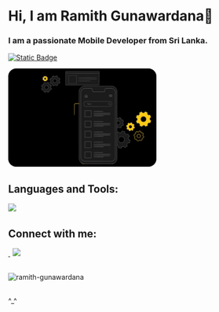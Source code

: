 # Hi, I am Ramith Gunawardana👋

<h3>I am a passionate Mobile Developer from Sri Lanka.</h3>

<a href="https://github.com/Ramith-Gunawardana?tab=repositories" target="_self"> <img alt="Static Badge" src="https://img.shields.io/badge/-All%20Repos-2962FF?style=flat&color=0e75b6"></a>

<p align="left"><img src="src/mobile.gif" height="200" style="border-radius: 16px;"></p>

## Languages and Tools:
<div align="left">
  <img src="https://go-skill-icons.vercel.app/api/icons?i=flutter,dart,firebase,java,html,css,js,php,react,nextjs,ts,tailwind,express,nodejs,mongodb,mysql,sqlite,sqlserver,selenium,figma,canva,py,jupyter,scikitlearn,arduino,cpp,aws,azure,gcp,vercel,postman,git,bash,cloudflare,docker" />
</div>

## Connect with me:
<div align="left">
  <a href="https://www.linkedin.com/in/ramith-gunawardana" target="_blank"  color: #4493f800;">
    <img
      src="https://go-skill-icons.vercel.app/api/icons?i=linkedin" alt=""
    />
  </a>
  <img width="1" />
  <a href="https://stackoverflow.com/users/22379589" target="_blank" color: #4493f800;">
    <img
      src="https://go-skill-icons.vercel.app/api/icons?i=stackoverflow"
    />
  </a>
</div>
<br>
<p align="left"> <img src="https://komarev.com/ghpvc/?username=ramith-gunawardana&label=Profile%20views&color=0e75b6&style=flat" alt="ramith-gunawardana" /> </p>
<br>
^_^

